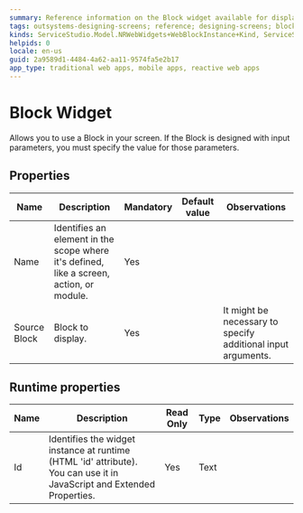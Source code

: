 ```yaml
---
summary: Reference information on the Block widget available for displaying a reusable screen element on a screen.
tags: outsystems-designing-screens; reference; designing-screens; block-widget
kinds: ServiceStudio.Model.NRWebWidgets+WebBlockInstance+Kind, ServiceStudio.Model.NRWebWidgets+ReferenceWebBlockInstance+Kind
helpids: 0
locale: en-us
guid: 2a9589d1-4484-4a62-aa11-9574fa5e2b17
app_type: traditional web apps, mobile apps, reactive web apps
---
```


# Block Widget


Allows you to use a Block in your screen. If the Block is designed with input parameters, you must specify the value for those parameters.

## Properties

<table markdown="1">
<thead>
<tr>
<th>Name</th>
<th>Description</th>
<th>Mandatory</th>
<th>Default value</th>
<th>Observations</th>
</tr>
</thead>
<tbody>
<tr>
<td title="Name">Name</td>
<td>Identifies an element in the scope where it's defined, like a screen, action, or module.</td>
<td>Yes</td>
<td></td>
<td></td>
</tr>
<tr>
<td title="Source Block">Source Block</td>
<td>Block to display.</td>
<td>Yes</td>
<td></td>
<td>It might be necessary to specify additional input arguments.</td>
</tr>
</tbody>
</table>

## Runtime properties

<table markdown="1">
<thead>
<tr>
<th>Name</th>
<th>Description</th>
<th>Read Only</th>
<th>Type</th>
<th>Observations</th>
</tr>
</thead>
<tbody>
<tr>
<td>Id</td>
<td>Identifies the widget instance at runtime (HTML 'id' attribute). You can use it in JavaScript and Extended Properties.</td>
<td>Yes</td>
<td>Text</td>
<td></td>
</tr>
</tbody>
</table>

